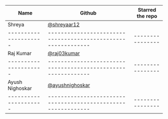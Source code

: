 | Name                  | Github                                                        | Starred the repo |
| --------------------- | ------------------------------------------------------------- | ---------------- |
| Shreya                |       [@shreyaar12](https://github.com/Shreyaar12)            |                  |
| --------------------- | ------------------------------------------------------------- | ---------------- |
| Raj Kumar             |       [@raj03kumar](https://github.com/raj03kumar)            |                  |
| --------------------- | ------------------------------------------------------------- | ---------------- |
| Ayush Nighoskar            |       [@ayushnighoskar](https://github.com/ayushnighoskar)            |                  |
| --------------------- | ------------------------------------------------------------- | ---------------- |


